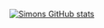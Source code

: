 [![Simons GitHub stats](https://github-readme-stats.vercel.app/api?username=Simon2901)](https://github.com/Simon2901/github-readme-stats)
